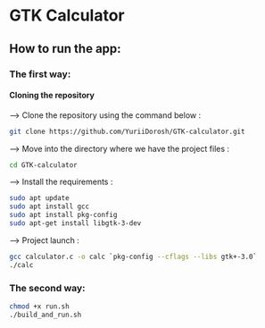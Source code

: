 # GTK Calculator

## How to run the app:

### The first way:

#### Cloning the repository

--> Clone the repository using the command below :

```bash
git clone https://github.com/YuriiDorosh/GTK-calculator.git
```
--> Move into the directory where we have the project files :
```bash
cd GTK-calculator 
```
--> Install the requirements :
```bash
sudo apt update
sudo apt install gcc
sudo apt install pkg-config
sudo apt-get install libgtk-3-dev
```
--> Project launch :
```bash
gcc calculator.c -o calc `pkg-config --cflags --libs gtk+-3.0`
./calc
```

### The second way:
```bash
chmod +x run.sh
./build_and_run.sh
```

